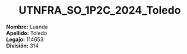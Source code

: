 <h1 align="center"> UTNFRA_SO_1P2C_2024_Toledo </h1> 
<strong> Nombre:</strong> Luanda <br>
<strong> Apellido:</strong> Toledo <br>
<strong> Legajo:</strong> 114653 <br>
<strong> División:</strong> 314 
